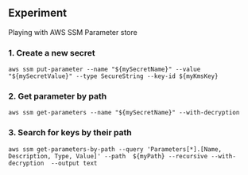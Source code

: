 ## Experiment
Playing with AWS SSM Parameter store

### 1. Create a new secret
```shell
aws ssm put-parameter --name "${mySecretName}" --value "${mySecretValue}" --type SecureString --key-id ${myKmsKey}
```

### 2. Get parameter by path
```shell
aws ssm get-parameters --name "${mySecretName}" --with-decryption
```

### 3. Search for keys by their path
```shell
aws ssm get-parameters-by-path --query 'Parameters[*].[Name, Description, Type, Value]' --path  ${myPath} --recursive --with-decryption  --output text
```